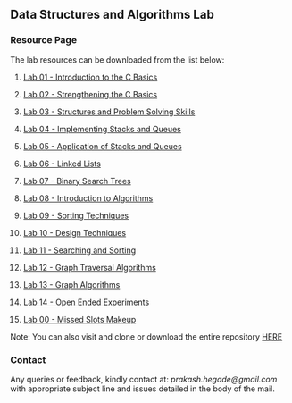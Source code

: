 ## Data Structures and Algorithms Lab 
### Resource Page

The lab resources can be downloaded from the list below: 

1. [Lab 01 - Introduction to the C Basics](https://github.com/prakashbh/dsa-lab-2017/tree/master/lab-01)

2. [Lab 02 - Strengthening the C Basics](https://github.com/prakashbh/dsa-lab-2017/tree/master/lab-02)

3. [Lab 03 - Structures and Problem Solving Skills](https://github.com/prakashbh/dsa-lab-2017/tree/master/lab-03)

4. [Lab 04 - Implementing Stacks and Queues](https://github.com/prakashbh/dsa-lab-2017/tree/master/lab-04)

5. [Lab 05 - Application of Stacks and Queues](https://github.com/prakashbh/dsa-lab-2017/tree/master/lab-05)

6. [Lab 06 - Linked Lists](https://github.com/prakashbh/dsa-lab-2017/tree/master/lab-06)

7. [Lab 07 - Binary Search Trees](https://github.com/prakashbh/dsa-lab-2017/tree/master/lab-07)

8. [Lab 08 - Introduction to Algorithms](https://github.com/prakashbh/dsa-lab-2017/tree/master/lab-08)

9. [Lab 09 - Sorting Techniques](https://github.com/prakashbh/dsa-lab-2017/tree/master/lab-09)

10. [Lab 10 - Design Techniques](https://github.com/prakashbh/dsa-lab-2017/tree/master/lab-10)

11. [Lab 11 - Searching and Sorting](https://github.com/prakashbh/dsa-lab-2017/tree/master/lab-11)

12. [Lab 12 - Graph Traversal Algorithms](https://github.com/prakashbh/dsa-lab-2017/tree/master/lab-12)

13. [Lab 13 - Graph Algorithms](https://github.com/prakashbh/dsa-lab-2017/tree/master/lab-13)

14. [Lab 14 - Open Ended Experiments](https://github.com/prakashbh/dsa-lab-2017/tree/master/oee) 

15. [Lab 00 - Missed Slots Makeup](https://github.com/prakashbh/dsa-lab-2017/tree/master/missed-slots-makeup) 



Note: You can also visit and clone or download the entire repository [HERE](https://github.com/prakashbh/dsa-lab-2017)


### Contact

Any queries or feedback, kindly contact at: _prakash.hegade@gmail.com_ with appropriate subject line and issues detailed in the body of the mail.
